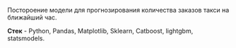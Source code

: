 Постороение модели для прогнозирования количества заказов такси на ближайший час.

**Стек** - Python, Pandas, Matplotlib, Sklearn, Catboost, lightgbm, statsmodels.
